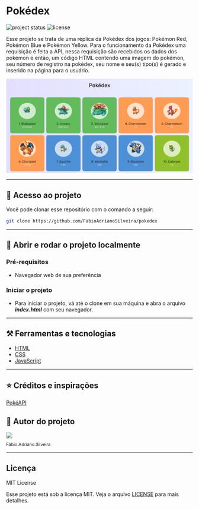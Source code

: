 # Pokédex

![project status](https://img.shields.io/badge/Development-COMPLETE-00FF00)
![license](https://img.shields.io/badge/License-MIT-4B9081)

Esse projeto se trata de uma réplica da Pokédex dos jogos: Pokémon Red, Pokémon Blue e Pokémon Yellow. Para o funcionamento da Pokédex uma requisição é feita a API, nessa requisição são recebidos os dados dos pokémon e então, um código HTML contendo uma imagem do pokémon, seu número de registro na pokédex, seu nome e seu(s) tipo(s) é gerado e inserido na página para o usuário.

![project screenshot](/images/project-screenshot.png)

---

## :file_folder: Acesso ao projeto

Você pode clonar esse repositório com o comando a seguir:

```bash
git clone https://github.com/FabioAdrianoSilveira/pokedex
```

---

## :open_file_folder: Abrir e rodar o projeto localmente

### Pré-requisitos

* Navegador web de sua preferência

### Iniciar o projeto

* Para iniciar o projeto, vá até o clone em sua máquina e abra o arquivo ***index.html*** com seu navegador.

---

## :hammer_and_pick: Ferramentas e tecnologias

* [HTML](https://developer.mozilla.org/pt-BR/docs/Web/HTML)
* [CSS](https://developer.mozilla.org/pt-BR/docs/Web/CSS)
* [JavaScript](https://developer.mozilla.org/pt-BR/docs/Web/JavaScript)

---

## :star: Créditos e inspirações

[PokéAPI](https://pokeapi.co/)

## :bust_in_silhouette: Autor do projeto

[<img src="https://avatars.githubusercontent.com/u/85971223?v=4" width=115><br><sub>Fábio Adriano Silveira</sub>](https://github.com/FabioAdrianoSilveira)

---

## Licença

MIT License

Esse projeto está sob a licença MIT. Veja o arquivo [LICENSE](LICENSE) para mais detalhes.
